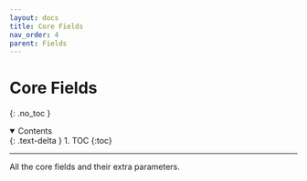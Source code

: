 ```yaml
---
layout: docs
title: Core Fields
nav_order: 4
parent: Fields
---
```



# Core Fields
{: .no_toc }

<details open markdown="block">
  <summary>
    Contents
  </summary>
  {: .text-delta }
1. TOC
{:toc}
</details>

---

All the core fields and their extra parameters.
